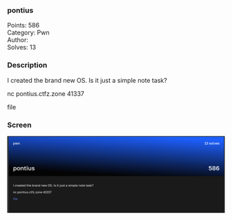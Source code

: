 ### pontius

Points: 586 \
Category: Pwn \
Author: \
Solves: 13

### Description

I created the brand new OS. Is it just a simple note task?

nc pontius.ctfz.zone 41337

file


### Screen

![](img/task.png)